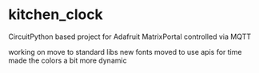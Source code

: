 # kitchen_clock
CircuitPython based project for Adafruit MatrixPortal controlled via MQTT

working on move to standard libs
new fonts
moved to use apis for time
made the colors a bit more dynamic
